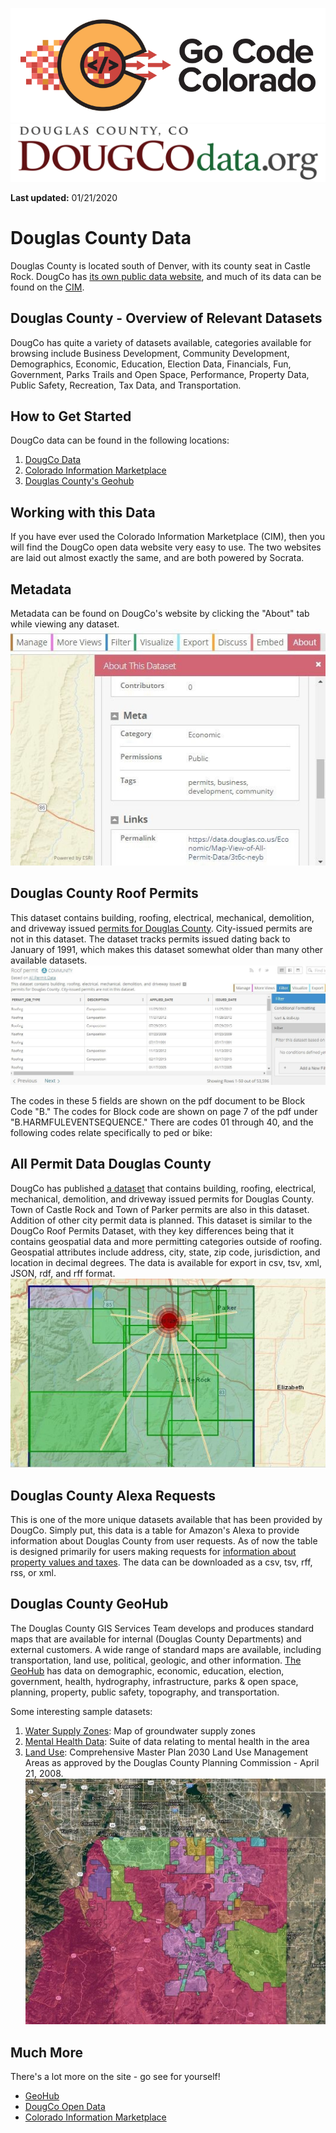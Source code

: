 ![gcc_logo_2019](https://github.com/GoCodeColorado/GoCodeColorado-kbase-public/blob/master/Images/GC20_Logo_Condensed_transp%20-%20Copy.png)
![dougco_logo](./images/dougco_logo.png)

**Last updated:** 01/21/2020

# Douglas County Data

Douglas County is located south of Denver, with its county seat in Castle Rock. DougCo has [its own public data website](https://data.douglas.co.us/), and much of its data can be found on the [CIM](https://data.colorado.gov/browse?federation_filter=1222).

## Douglas County - Overview of Relevant Datasets

DougCo has quite a variety of datasets available, categories available for browsing include Business Development, Community Development, Demographics, Economic, Education, Election Data, Financials, Fun, Government, Parks Trails and Open Space, Performance, Property Data, Public Safety, Recreation, Tax Data, and Transportation.

## How to Get Started
DougCo data can be found in the following locations:

1. [DougCo Data](https://data.douglas.co.us/browse)
2. [Colorado Information Marketplace](https://data.colorado.gov/)
3. [Douglas County's Geohub](https://gis-dougco.opendata.arcgis.com/)



## Working with this Data

If you have ever used the Colorado Information Marketplace (CIM), then you will find the DougCo open data website very easy to use. The two websites are laid out almost exactly the same, and are both powered by Socrata.

## Metadata

Metadata can be found on DougCo&#39;s website by clicking the &quot;About&quot; tab while viewing any dataset.
![dougco_meta](./images/dougco_meta.jpg)

## Douglas County Roof Permits

This dataset contains building, roofing, electrical, mechanical, demolition, and driveway issued [permits for Douglas County](https://data.douglas.co.us/Economic/Roof-permit/3f4j-vyeh). City-issued permits are not in this dataset. The dataset tracks permits issued dating back to January of 1991, which makes this dataset somewhat older than many other available datasets.
![dougco_data](./images/dougco_data.jpg)

The codes in these 5 fields are shown on the pdf document to be Block Code &quot;B.&quot; The codes for Block code are shown on page 7 of the pdf under &quot;B.HARMFULEVENTSEQUENCE.&quot; There are codes 01 through 40, and the following codes relate specifically to ped or bike:

## All Permit Data Douglas County

DougCo has published [a dataset](https://data.douglas.co.us/Economic/Map-View-of-All-Permit-Data/3t6c-neyb) that contains building, roofing, electrical, mechanical, demolition, and driveway issued permits for Douglas County. Town of Castle Rock and Town of Parker permits are also in this dataset. Addition of other city permit data is planned. This dataset is similar to the DougCo Roof Permits Dataset, with they key differences being that it contains geospatial data and more permitting categories outside of roofing. Geospatial attributes include address, city, state, zip code, jurisdiction, and location in decimal degrees. The data is available for export in csv, tsv, xml, JSON, rdf, and rff format.
![dougco_map](./images/dougco_map.jpg)


## Douglas County Alexa Requests

This is one of the more unique datasets available that has been provided by DougCo. Simply put, this data is a table for Amazon&#39;s Alexa to provide information about Douglas County from user requests. As of now the table is designed primarily for users making requests for [information about property values and taxes](https://data.douglas.co.us/dataset/Douglas-County-Alexa-Requests/ern2-hudh). The data can be downloaded as a csv, tsv, rff, rss, or xml.

## Douglas County GeoHub

The Douglas County GIS Services Team develops and produces standard maps that are available for internal (Douglas County Departments) and external customers. A wide range of standard maps are available, including transportation, land use, political, geologic, and other information. [The GeoHub](https://gis-dougco.opendata.arcgis.com/) has data on demographic, economic, education, election, government, health, hydrography, infrastructure, parks &amp; open space, planning, property, public safety, topography, and transportation.

Some interesting sample datasets:

1. [Water Supply Zones](https://gis-dougco.opendata.arcgis.com/datasets/f41be83add5f421d98c3d3f43f475a02_0): Map of groundwater supply zones
2. [Mental Health Data](https://gis-dougco.opendata.arcgis.com/items/026a751142d44975a2b0d380c66ee927): Suite of data relating to mental health in the area
3. [Land Use](https://gis-dougco.opendata.arcgis.com/datasets/3fda53fc9335458bb6c097228130328c_0): Comprehensive Master Plan 2030 Land Use Management Areas as approved by the Douglas County Planning Commission - April 21, 2008.
![dougco_map2](./images/dougco_map2.jpg)


## Much More

There&#39;s a lot more on the site - go see for yourself!

- [GeoHub](https://gis-dougco.opendata.arcgis.com/)
- [DougCo Open Data](https://data.douglas.co.us/)
- [Colorado Information Marketplace](https://data.colorado.gov/)
